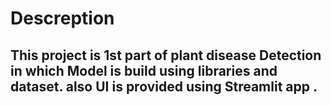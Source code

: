 # Descreption
<h2>This project is 1st part of plant disease Detection in which Model is build using libraries and dataset. also UI is provided using Streamlit app .</h2>
